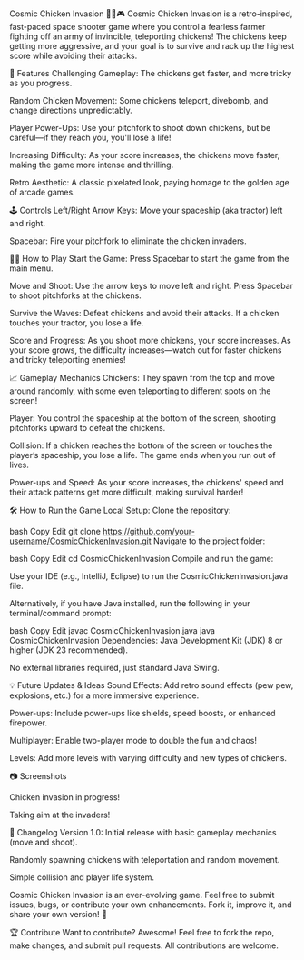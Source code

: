 Cosmic Chicken Invasion 🚀🐔🎮
Cosmic Chicken Invasion is a retro-inspired, fast-paced space shooter game where you control a fearless farmer fighting off an army of invincible, teleporting chickens! The chickens keep getting more aggressive, and your goal is to survive and rack up the highest score while avoiding their attacks.

🚀 Features
Challenging Gameplay: The chickens get faster, and more tricky as you progress.

Random Chicken Movement: Some chickens teleport, divebomb, and change directions unpredictably.

Player Power-Ups: Use your pitchfork to shoot down chickens, but be careful—if they reach you, you'll lose a life!

Increasing Difficulty: As your score increases, the chickens move faster, making the game more intense and thrilling.

Retro Aesthetic: A classic pixelated look, paying homage to the golden age of arcade games.

🕹️ Controls
Left/Right Arrow Keys: Move your spaceship (aka tractor) left and right.

Spacebar: Fire your pitchfork to eliminate the chicken invaders.

🧑‍🌾 How to Play
Start the Game: Press Spacebar to start the game from the main menu.

Move and Shoot: Use the arrow keys to move left and right. Press Spacebar to shoot pitchforks at the chickens.

Survive the Waves: Defeat chickens and avoid their attacks. If a chicken touches your tractor, you lose a life.

Score and Progress: As you shoot more chickens, your score increases. As your score grows, the difficulty increases—watch out for faster chickens and tricky teleporting enemies!

📈 Gameplay Mechanics
Chickens: They spawn from the top and move around randomly, with some even teleporting to different spots on the screen!

Player: You control the spaceship at the bottom of the screen, shooting pitchforks upward to defeat the chickens.

Collision: If a chicken reaches the bottom of the screen or touches the player’s spaceship, you lose a life. The game ends when you run out of lives.

Power-ups and Speed: As your score increases, the chickens' speed and their attack patterns get more difficult, making survival harder!

🛠️ How to Run the Game
Local Setup:
Clone the repository:

bash
Copy
Edit
git clone https://github.com/your-username/CosmicChickenInvasion.git
Navigate to the project folder:

bash
Copy
Edit
cd CosmicChickenInvasion
Compile and run the game:

Use your IDE (e.g., IntelliJ, Eclipse) to run the CosmicChickenInvasion.java file.

Alternatively, if you have Java installed, run the following in your terminal/command prompt:

bash
Copy
Edit
javac CosmicChickenInvasion.java
java CosmicChickenInvasion
Dependencies:
Java Development Kit (JDK) 8 or higher (JDK 23 recommended).

No external libraries required, just standard Java Swing.

💡 Future Updates & Ideas
Sound Effects: Add retro sound effects (pew pew, explosions, etc.) for a more immersive experience.

Power-ups: Include power-ups like shields, speed boosts, or enhanced firepower.

Multiplayer: Enable two-player mode to double the fun and chaos!

Levels: Add more levels with varying difficulty and new types of chickens.

📷 Screenshots

Chicken invasion in progress!


Taking aim at the invaders!

📅 Changelog
Version 1.0:
Initial release with basic gameplay mechanics (move and shoot).

Randomly spawning chickens with teleportation and random movement.

Simple collision and player life system.

Cosmic Chicken Invasion is an ever-evolving game. Feel free to submit issues, bugs, or contribute your own enhancements. Fork it, improve it, and share your own version! 🚀

🏆 Contribute
Want to contribute? Awesome! Feel free to fork the repo, make changes, and submit pull requests. All contributions are welcome.

